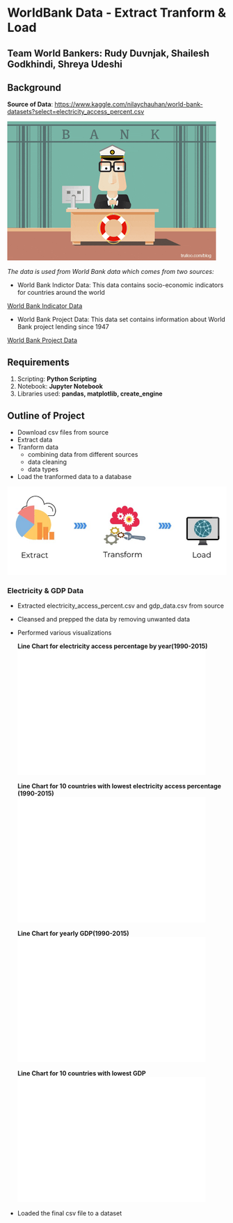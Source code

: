 # WorldBank Data - Extract Tranform & Load

## Team World Bankers: Rudy Duvnjak, Shailesh Godkhindi, Shreya Udeshi

## Background

**Source of Data**: https://www.kaggle.com/nilaychauhan/world-bank-datasets?select=electricity_access_percent.csv

![World Bank](/Project2/images/bank.gif)

*The data is used from World Bank data which comes from two sources:*

* World Bank Indictor Data: This data contains socio-economic indicators for countries around the world

[World Bank Indicator Data](https://data.worldbank.org/indicator)

* World Bank Project Data: This data set contains information about World Bank project lending since 1947

[World Bank Project Data](https://datacatalog.worldbank.org/search/dataset/0037800)

## Requirements

1. Scripting: **Python Scripting**
2. Notebook: **Jupyter Notebook**
3. Libraries used: **pandas, matplotlib, create_engine**

## Outline of Project

- Download csv files from source
- Extract data 
- Tranform data
  - combining data from different sources
  - data cleaning
  - data types
- Load the tranformed data to a database

![ETL](/Project2/images/etl.jpg)

### Electricity & GDP Data

- Extracted electricity_access_percent.csv and gdp_data.csv from source
- Cleansed and prepped the data by removing unwanted data
- Performed various visualizations

  **Line Chart for electricity access percentage by year(1990-2015)**
  ![Electricity-Year](/Project2/images/elec_year.png)
  
  **Line Chart for 10 countries with lowest electricity access percentage (1990-2015)**
  ![Electricity-Bottom10](/Project2/images/elec_country.png)
  
  **Line Chart for yearly GDP(1990-2015)**
  ![GDP-Year](/Project2/images/gdp_year.png)
  
  **Line Chart for 10 countries with lowest GDP**
  ![GDP-Bottom10](/Project2/images/gdp_country.png)

- Loaded the final csv file to a dataset


